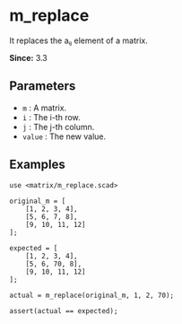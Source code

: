 # m_replace

It replaces the aᵢⱼ element of a matrix.

**Since:** 3.3

## Parameters

- `m` : A matrix.
- `i` : The i-th row.
- `j` : The j-th column.
- `value` : The new value.

## Examples

    use <matrix/m_replace.scad>

    original_m = [
        [1, 2, 3, 4],
        [5, 6, 7, 8],
        [9, 10, 11, 12]
    ];

    expected = [
        [1, 2, 3, 4],
        [5, 6, 70, 8],
        [9, 10, 11, 12]
    ];

    actual = m_replace(original_m, 1, 2, 70);

    assert(actual == expected);
